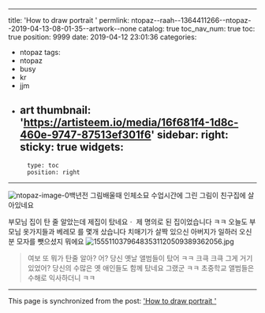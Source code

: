 
---
title: 'How to draw portrait '
permlink: ntopaz--raah--1364411266--ntopaz--2019-04-13-08-01-35--artwork--none
catalog: true
toc_nav_num: true
toc: true
position: 9999
date: 2019-04-12 23:01:36
categories:
- ntopaz
tags:
- ntopaz
- busy
- kr
- jjm
- art
thumbnail: 'https://artisteem.io/media/16f681f4-1d8c-460e-9747-87513ef301f6'
sidebar:
    right:
        sticky: true
widgets:
    -
        type: toc
        position: right
---


![ntopaz-image-0](https://artisteem.io/media/16f681f4-1d8c-460e-9747-87513ef301f6)백년전 그림배울때 인체소묘 수업시간에 그린  그림이 친구집에 살아있네요 

부모님 집이 탄 줄 알았는데 제집이 탔네요ㆍ 제  명의로 된 집이었습니다 ㅋㅋ
오늘도 부모님 옷가지들과 베레모 를  몇개  샀습니다
치매기가 살짝 있으신 아버지가 일하러 오신분 모자를 뺏으셨지 뭐에요 
![15551103796483531120509389362056.jpg](https://ipfs.busy.org/ipfs/QmVQhCGFFvdgMSDYqh67SMDyC2PHTH6JhgJK1Ac927ooyG)

> 여보 또 뭐가  탄줄 알아? 
     어?
당신 옛날 앨범들이 탔어 ㅋㅋ
     크큭 크큭  그게 거기 있었어? 
당신의 수많은  옛 애인들도 함께 탔네요
    그랬군 ㅋㅋ 초중학교 앨범들은 수해로 익사하더니 ㅋㅋ


- - -

This page is synchronized from the post: ['How to draw portrait '](https://steemit.com/@raah/ntopaz--raah--1364411266--ntopaz--2019-04-13-08-01-35--artwork--none)
